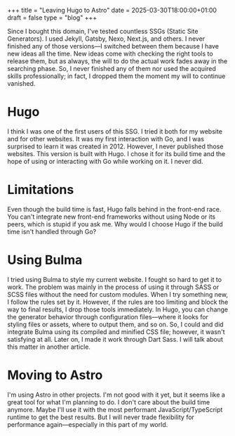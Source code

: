 +++
title = "Leaving Hugo to Astro"
date = 2025-03-30T18:00:00+01:00
draft = false
type = "blog"
+++

Since I bought this domain, I've tested countless SSGs (Static Site Generators). I used Jekyll, Gatsby, Nexo, Next.js, and others. I never finished any of those versions—I switched between them because I have new ideas all the time. New ideas come with checking the right tools to release them, but as always, the will to do the actual work fades away in the searching phase. So, I never finished any of them nor used the acquired skills professionally; in fact, I dropped them the moment my will to continue vanished.

# Hugo
I think I was one of the first users of this SSG. I tried it both for my website and for other websites. It was my first interaction with Go, and I was surprised to learn it was created in 2012. However, I never published those websites.
This version is built with Hugo. I chose it for its build time and the hope of using or interacting with Go while working on it. I never did.

# Limitations
Even though the build time is fast, Hugo falls behind in the front-end race. You can't integrate new front-end frameworks without using Node or its peers, which is stupid if you ask me. Why would I choose Hugo if the build time isn't handled through Go?

# Using Bulma
I tried using Bulma to style my current website. I fought so hard to get it to work. The problem was mainly in the process of using it through SASS or SCSS files without the need for custom modules.
When I try something new, I follow the rules set by it. However, if the rules are too limiting and block the way to final results, I drop those tools immediately.
In Hugo, you can change the generator behavior through configuration files—where it looks for styling files or assets, where to output them, and so on. So, I could and did integrate Bulma using its compiled and minified CSS file; however, it wasn't satisfying at all.
Later on, I made it work through Dart Sass. I will talk about this matter in another article.

# Moving to Astro
I'm using Astro in other projects. I'm not good with it yet, but it seems like a great tool for what I'm planning to do. I don't care about the build time anymore. Maybe I'll use it with the most performant JavaScript/TypeScript runtime to get the best results. But I will never trade flexibility for performance again—especially in this part of my world.